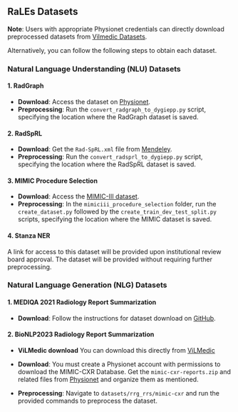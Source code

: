 
## RaLEs Datasets

**Note**: Users with appropriate Physionet credentials can directly download preprocessed datasets from [Vilmedic Datasets](https://vilmedic.app/datasets/text).

Alternatively, you can follow the following steps to obtain each dataset.

### Natural Language Understanding (NLU) Datasets

#### 1. RadGraph
- **Download**: Access the dataset on [Physionet](https://physionet.org/content/radgraph/1.0.0/).
- **Preprocessing**: Run the `convert_radgraph_to_dygiepp.py` script, specifying the location where the RadGraph dataset is saved.

#### 2. RadSpRL
- **Download**: Get the `Rad-SpRL.xml` file from [Mendeley](https://data.mendeley.com/datasets/yhb26hfz8n).
- **Preprocessing**: Run the `convert_radsprl_to_dygiepp.py` script, specifying the location where the RadSpRL dataset is saved.

#### 3. MIMIC Procedure Selection
- **Download**: Access the [MIMIC-III dataset](https://physionet.org/content/mimiciii/1.4/).
- **Preprocessing**: In the `mimiciii_procedure_selection` folder, run the `create_dataset.py` followed by the `create_train_dev_test_split.py` scripts, specifying the location where the MIMIC dataset is saved.

#### 4. Stanza NER
A link for access to this dataset will be provided upon institutional review board approval. The dataset will be provided without requiring further preprocessing.

### Natural Language Generation (NLG) Datasets

#### 1. MEDIQA 2021 Radiology Report Summarization
- **Download**: Follow the instructions for dataset download on [GitHub](https://github.com/abachaa/MEDIQA2021/tree/main/Task3).

#### 2. BioNLP2023 Radiology Report Summarization

- **ViLMedic download** You can download this directly from [ViLMedic](https://vilmedic.app/misc/bionlp23/sharedtask)

- **Download**: You must create a Physionet account with permissions to download the MIMIC-CXR Database. Get the `mimic-cxr-reports.zip` and related files from [Physionet](https://physionet.org/content/mimic-cxr/2.0.0/mimic-cxr-reports.zip) and organize them as mentioned.
- **Preprocessing**: Navigate to `datasets/rrg_rrs/mimic-cxr` and run the provided commands to preprocess the dataset.
